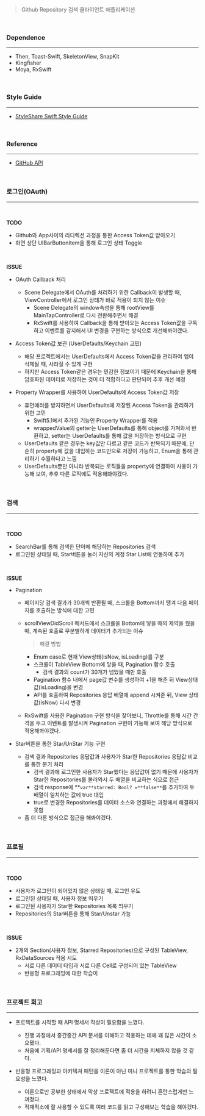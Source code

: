 

> Github Repository 검색 클라이언트 애플리케이션
> 

<br>

### D**ependence**

---

- Then, Toast-Swift, SkeletonView, SnapKit
- Kingfisher
- Moya, RxSwift

<br>


### ****Style Guide****

---

- [StyleShare Swift Style Guide]([https://github.com/StyleShare/swift-style-guide](https://github.com/StyleShare/swift-style-guide))

<br>


### ****Reference****

---

- [GitHub API](https://developer.github.com/v3/)


<br>


### 로그인(OAuth)

---

<br>

**TODO**

- Github와 App사이의 리디렉션 과정을 통한 Access Token값 받아오기
- 화면 상단 UIBarButtonItem을 통해 로그인 상태 Toggle

<br>

**ISSUE**

- OAuth Callback 처리
    - Scene Delegate에서 OAuth를 처리하기 위한 Callback이 발생할 때, ViewController에서 로그인 상태가 바로 적용이 되지 않는 이슈
        - Scene Delegate의 window속성을 통해 rootView를 MainTapController로 다시 전환해주면서 해결
        - RxSwift를 사용하여 Callback을 통해 받아오는 Access Token값을 구독하고 이벤트를 감지해서 UI 변경을 구현하는 방식으로 개선해봐야겠다.
    
- Access Token값 보관 (UserDefaults/Keychain 고민)
    - 해당 프로젝트에서는 UserDefaults에서 Access Token값을 관리하여 앱이 삭제될 때, 사라질 수 있게 구현
    - 하지만 Access Token같은 경우는 민감한 정보이기 때문에 Keychain을 통해 암호화된 데이터로 저장하는 것이 더 적합하다고 판단되어 추후 개선 예정
    
- Property Wrapper를 사용하여 UserDefaults에 Access Token값 저장
    - 휴먼에러를 방지하면서 UserDefaults에 저장된 Access Token을 관리하기 위한 고민
        - Swift5.1에서 추가된 기능인 Property Wrapper를 적용
        - wrappedValue의 getter는 UserDefaults를 통해 object를 가져와서 반환하고, setter는 UserDefaults를 통해 값을 저장하는 방식으로 구현
    - UserDefaults 같은 경우는 key값만 다르고 같은 코드가 반복되기 때문에, 단순히 property에 값을 대입하는 코드만으로 저장이 가능하고, Enum을 통해 관리하기 수월하다고 느낌
    - UserDefaults뿐만 아니라 반복되는 로직들을 property에 연결하여 사용이 가능해 보여, 추후 다른 로직에도 적용해봐야겠다.

<br>


### 검색

---

<br>

**TODO**

- SearchBar를 통해 검색한 단어에 해당하는 Repositories 검색
- 로그인된 상태일 때, Star버튼을 눌러 자신의 계정 Star List에 연동하여 추가

<br>

**ISSUE**

- Pagination
    - 페이지당 검색 결과가 30개씩 반환될 때, 스크롤을 Bottom까지 땡겨 다음 페이지를 호출하는 방식에 대한 고민
    - scrollViewDidScroll 메서드에서 스크롤을 Bottom에 닿을 때의 제약을 줬을 때, 계속된 호출로 무분별하게 데이터가 추가되는 이슈
        
        
        > 해결 방법
        > 
        - Enum case로 현재 View상태(isNow, isLoading)를 구분
        - 스크롤이 TableView Bottom에 닿을 때, Pagination 함수 호출
            - 검색 결과의 count가 30개가 넘었을 때만 호출
        - Pagination 함수 내에서 page값 변수를 생성하여 +1을 해준 뒤 View상태 값(isLoading)을 변경
        - API를 호출하여 Repositories 응답 배열에 append 시켜준 뒤, View 상태값(isNow) 다시 변경
    
    - RxSwift를 사용한 Pagination 구현 방식을 찾아보니, Throttle를 통해 시간 간격을 두고 이벤트를 발생시켜 Pagination 구현이 가능해 보여 해당 방식으로 적용해봐야겠다.
    
- Star버튼을 통한 Star/UnStar 기능 구현
    - 검색 결과 Repositories 응답값과 사용자가 Star한 Repositories 응답값 비교를 통한 분기 처리
        - 검색 결과에 로그인한 사용자가 Star했다는 응답값이 없기 때문에 사용자가 Star한 Repositories를 불러와서 두 배열을 비교하는 식으로 접근
        - 검색 response에 **`var**starred: Bool? =**false**`를 추가하여 두 배열이 일치하는 값에 true 대입
        - true로 변경한 Repositories를 데이터 소스와 연결하는 과정에서 해결하지 못함
    - 좀 더 다른 방식으로 접근을 해봐야겠다.

<br>

### 프로필

---

<br>

**TODO**

- 사용자가 로그인이 되어있지 않은 상태일 때, 로그인 유도
- 로그인된 상태일 때, 사용자 정보 띄우기
- 로그인된 사용자가 Star한 Repositories 목록 띄우기
- Repositories의 Star버튼을 통해 Star/Unstar 가능

<br>

**ISSUE**

- 2개의 Section(사용자 정보, Starred Repositories)으로 구성된 TableView, RxDataSources 적용 시도
    - 서로 다른 데이터 타입과 서로 다른 Cell로 구성되어 있는 TableView
    - 반응형 프로그래밍에 대한 학습이

<br>

### 프로젝트 회고

---

- 프로젝트를 시작할 때 API 명세서 작성이 필요함을 느꼈다.
    - 진행 과정에서 중간중간 API 문서를 이해하고 적용하는 데에 꽤 많은 시간이 소요됐다.
    - 처음에 기획/API 명세서를 잘 정리해둔다면 좀 더 시간을 지체하지 않을 것 같다.

- 반응형 프로그래밍과 아키텍쳐 패턴을 이론이 아닌 미니 프로젝트를 통한 학습의 필요성을 느꼈다.
    - 이론으로만 공부한 상태에서 막상 프로젝트에 적용을 하려니 혼란스럽게만 느껴졌다.
    - 적재적소에 잘 사용할 수 있도록 여러 코드를 읽고 구성해보는 학습을 해야겠다.

<br>
<br>
